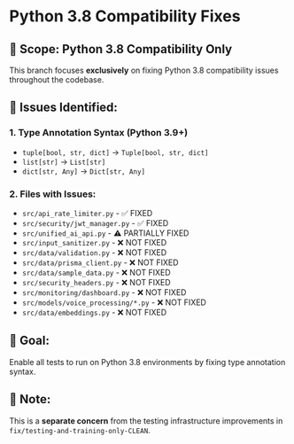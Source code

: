 # Python 3.8 Compatibility Fixes

## 🐍 **Scope: Python 3.8 Compatibility Only**

This branch focuses **exclusively** on fixing Python 3.8 compatibility issues throughout the codebase.

## 🚨 **Issues Identified:**

### **1. Type Annotation Syntax (Python 3.9+)**
- `tuple[bool, str, dict]` → `Tuple[bool, str, dict]`
- `list[str]` → `List[str]`
- `dict[str, Any]` → `Dict[str, Any]`

### **2. Files with Issues:**
- `src/api_rate_limiter.py` - ✅ FIXED
- `src/security/jwt_manager.py` - ✅ FIXED  
- `src/unified_ai_api.py` - ⚠️ PARTIALLY FIXED
- `src/input_sanitizer.py` - ❌ NOT FIXED
- `src/data/validation.py` - ❌ NOT FIXED
- `src/data/prisma_client.py` - ❌ NOT FIXED
- `src/data/sample_data.py` - ❌ NOT FIXED
- `src/security_headers.py` - ❌ NOT FIXED
- `src/monitoring/dashboard.py` - ❌ NOT FIXED
- `src/models/voice_processing/*.py` - ❌ NOT FIXED
- `src/data/embeddings.py` - ❌ NOT FIXED

## 🎯 **Goal:**
Enable all tests to run on Python 3.8 environments by fixing type annotation syntax.

## 📝 **Note:**
This is a **separate concern** from the testing infrastructure improvements in `fix/testing-and-training-only-CLEAN`.
